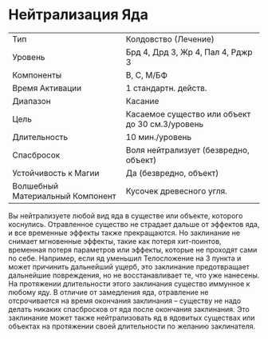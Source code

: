 # Нейтрализация Яда

|                                  |                                                 |
| -------------------------------- | ----------------------------------------------- |
| Тип                              | Колдовство (Лечение)                            |
| Уровень                          | Брд 4, Дрд 3, Жр 4, Пал 4, Рджр 3               |
| Компоненты                       | В, С, М/БФ                                      |
| Время Активации                  | 1 стандартн. действ.                            |
| Диапазон                         | Касание                                         |
| Цель                             | Касаемое существо или объект до 30 см.3/уровень |
| Длительность                     | 10 мин./уровень                                 |
| Спасбросок                       | Воля нейтрализует (безвредно, объект)           |
| Устойчивость к Магии             | Да (безвредно, объект)                          | 
| Волшебный Материальный Компонент | Кусочек древесного угля.                        |

Вы нейтрализуете любой вид яда в существе или объекте, которого коснулись. Отравленное существо не страдает дальше от эффектов яда, и все временные эффекты также прекращаются. Но заклинание не снимает мгновенные эффекты, такие как потеря хит-поинтов, временная потеря параметров или эффекты, которые не проходят сами по себе. Например, если яд уменьшил Телосложение на 3 пункта и может причинить дальнейший ущерб, это заклинание предотвращает дальнейшие повреждения, но не восстанавливает те, что уже нанесены. На протяжении длительности этого заклинания существо иммунное к любому яду. В отличие от замедления яда, отравление не отсрочивается на время окончания заклинания – существу не надо делать никаких спасбросков от яда после окончания заклинания. Это заклинание может также нейтрализовать яд в ядовитых существах или объектах на протяжении своей длительности по желанию заклинателя. 
